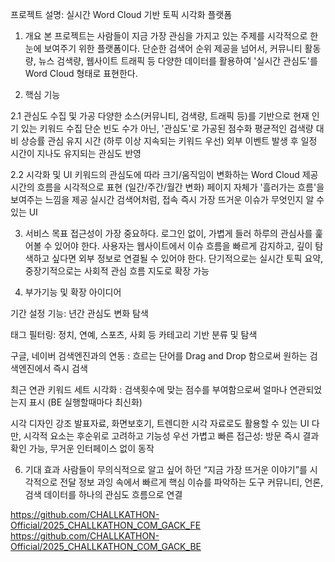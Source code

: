 프로젝트 설명: 실시간 Word Cloud 기반 토픽 시각화 플랫폼

1. 개요
본 프로젝트는 사람들이 지금 가장 관심을 가지고 있는 주제를 시각적으로 한눈에 보여주기 위한 플랫폼이다. 단순한 검색어 순위 제공을 넘어서, 커뮤니티 활동량, 뉴스 검색량, 웹사이트 트래픽 등 다양한 데이터를 활용하여 '실시간 관심도'를 Word Cloud 형태로 표현한다.

2. 핵심 기능

2.1 관심도 수집 및 가공
다양한 소스(커뮤니티, 검색량, 트래픽 등)를 기반으로 현재 인기 있는 키워드 수집
단순 빈도 수가 아닌, '관심도'로 가공된 점수화
평균적인 검색량 대비 상승률
관심 유지 시간 (하루 이상 지속되는 키워드 우선)
외부 이벤트 발생 후 일정 시간이 지나도 유지되는 관심도 반영

2.2 시각화 및 UI
키워드의 관심도에 따라 크기/움직임이 변화하는 Word Cloud 제공
시간의 흐름을 시각적으로 표현 (일간/주간/월간 변화)
페이지 자체가 '흘러가는 흐름'을 보여주는 느낌을 제공
실시간 검색어처럼, 접속 즉시 가장 뜨거운 이슈가 무엇인지 알 수 있는 UI

3. 서비스 목표
접근성이 가장 중요하다. 로그인 없이, 가볍게 들러 하루의 관심사를 훑어볼 수 있어야 한다.
사용자는 웹사이트에서 이슈 흐름을 빠르게 감지하고, 깊이 탐색하고 싶다면 외부 정보로 연결될 수 있어야 한다.
단기적으로는 실시간 토픽 요약, 중장기적으로는 사회적 관심 흐름 지도로 확장 가능

4. 부가기능 및 확장 아이디어

기간 설정 기능: 년간 관심도 변화 탐색

태그 필터링: 정치, 연예, 스포츠, 사회 등 카테고리 기반 분류 및 탐색

구글, 네이버 검색엔진과의 연동 : 흐르는 단어를 Drag and Drop 함으로써 원하는 검색엔진에서 즉시 검색

최근 연관 키워드 세트 시각화 : 검색횟수에 맞는 점수를 부여함으로써 얼마나 연관되었는지 표시 (BE 실행할때마다 최신화)

시각 디자인 강조
발표자료, 화면보호기, 트렌디한 시각 자료로도 활용할 수 있는 UI
다만, 시각적 요소는 후순위로 고려하고 기능성 우선
가볍고 빠른 접근성: 방문 즉시 결과 확인 가능, 무거운 인터페이스 없이 동작

6. 기대 효과
사람들이 무의식적으로 알고 싶어 하던 “지금 가장 뜨거운 이야기”를 시각적으로 전달
정보 과잉 속에서 빠르게 핵심 이슈를 파악하는 도구
커뮤니티, 언론, 검색 데이터를 하나의 관심도 흐름으로 연결

https://github.com/CHALLKATHON-Official/2025_CHALLKATHON_COM_GACK_FE
https://github.com/CHALLKATHON-Official/2025_CHALLKATHON_COM_GACK_BE



